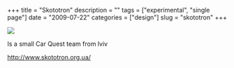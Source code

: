 +++
title = "Skototron"
description = ""
tags = ["experimental", "single page"]
date = "2009-07-22"
categories = ["design"]
slug = "skototron"
+++


 

  <div id="screens-thumbs" class="clearfix">
    <div class="txt-center" id="design-submission"><a href="http://www.skototron.org.ua/"><img id='bluga-thumbnail-1838' class='bluga-thumbnail large' src='//media.konigi.com/bluga/
wt4a67292f27153_0.jpg'/></a></div>  
  </div>   
<p>Is a small Car Quest team from lviv</p>
<p><a href="http://www.skototron.org.ua/">http://www.skototron.org.ua/</a></p>




